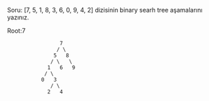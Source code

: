 Soru:	[7, 5, 1, 8, 3, 6, 0, 9, 4, 2] dizisinin binary searh tree aşamalarını yazınız.

Root:7
					
                     7
				    / \
                   5   8
                  / \   \
			     1   6   9
                / \
               0   3
                  / \
                 2   4